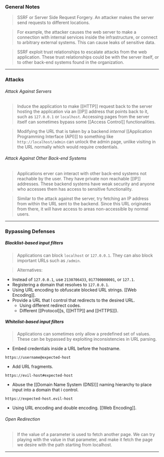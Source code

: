 
### General Notes

> SSRF or Server Side Request Forgery.
> An attacker makes the server send requests to different locations.

> For example, the attacker causes the web server to make a connection with internal services inside the infrastructure, or connect to arbitrary external systems.
> This can cause leaks of sensitive data.

> SSRF exploit trust relationships to escalate attacks from the web application.
> These trust relationships could be with the server itself, or to other back-end systems found in the organization.

---

### Attacks

###### Attack Against Servers

> Induce the application to make [[HTTP]] request back to the server hosting the application via an [[IP]] address that points back to it, such as `127.0.0.1` or `localhost`.
> Accessing pages from the server itself can sometimes bypass some [[Access Control]] functionalities.

> Modifying the URL that is taken by a backend *internal* [[Application Programming Interface (API)]] to something like `http://localhost/admin` can unlock the admin page, unlike visiting in the URL normally which would require credentials.

###### Attack Against Other Back-end Systems

> Applications erver can interact with other back-end systems not reachable by the user.
> They have private non reachable [[IP]] addresses.
> These backend systems have weak security and anyone who accesses them has access to sensitive functionality.

> Similar to the attack against the server, try fetching an IP address from within the URL sent to the backend.
> Since this URL originates from there, it will have access to areas non-accessible by normal users.

---

### Bypassing Defenses

##### Blacklist-based input filters

> Applications can block `localhost` or `127.0.0.1`.
> They can also block important URLs such as `/admin`.

> Alternatives: 
* Instead of `127.0.0.1`, use `2130706433`, `017700000001`, or `127.1`.
* Registering a domain that resolves to `127.0.0.1`.
* Using URL encoding to obfuscate blocked URL strings. [[Web Encoding]].
* Provide a URL that I control that redirects to the desired URL. 
	* Using different redirect codes.
	* Different [[Protocol]]s, ([[HTTP]] and [[HTTPS]]).

##### Whitelist-based input filters

> Applications can sometimes only allow a predefined set of values.
> These can be bypassed by exploiting inconsistencies in URL parsing.

* Embed credentials inside a URL before the hostname.
```
https://username@expected-host
```

* Add URL fragments.
```
https://evil-host#expected-host
```

* Abuse the [[Domain Name System (DNS)]] naming hierarchy to place input into a domain that i control.
```
https://expected-host.evil-host
```

* Using URL encoding and double encoding. [[Web Encoding]].

###### Open Redirection

> If the value of a parameter is used to fetch another page.
> We can try playing with the value in that parameter, and make it fetch the page we desire with the path starting from localhost.

---
